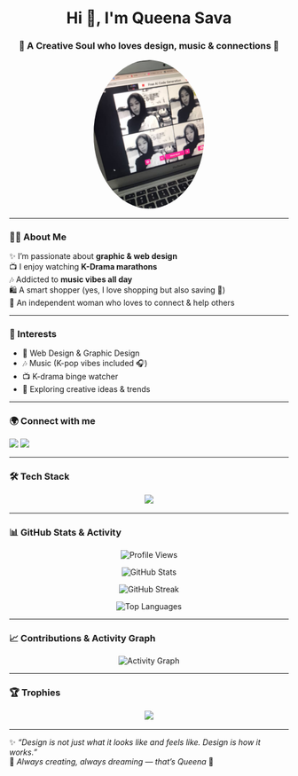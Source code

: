 <!-- Profile README for GitHub -->

<h1 align="center">Hi 👋, I'm Queena Sava</h1>
<h3 align="center">🌸 A Creative Soul who loves design, music & connections 🌸</h3>

<p align="center">
  <img src="queena.jpg" alt="queena sava" width="200" style="border-radius:50%;"/>
</p>

---

### 👩‍🎨 About Me  
✨ I’m passionate about **graphic & web design**  
📺 I enjoy watching **K-Drama marathons**  
🎶 Addicted to **music vibes all day**  
🛍️ A smart shopper (yes, I love shopping but also saving 💸)  
🌟 An independent woman who loves to connect & help others  

---

### 🌈 Interests  
- 🎨 Web Design & Graphic Design  
- 🎶 Music (K-pop vibes included 🎧)  
- 📺 K-drama binge watcher  
- 🌟 Exploring creative ideas & trends  

---

### 🌍 Connect with me  
<p align="left">
  <a href="https://www.tiktok.com/@narashyt" target="_blank"><img src="https://img.shields.io/badge/TikTok-%23000000.svg?style=for-the-badge&logo=TikTok&logoColor=white"/></a>
  <a href="https://www.instagram.com/peppero0o" target="_blank"><img src="https://img.shields.io/badge/Instagram-%23E1306C.svg?style=for-the-badge&logo=Instagram&logoColor=white"/></a>
</p>

---

### 🛠️ Tech Stack  
<p align="center">
  <img src="https://skillicons.dev/icons?i=html,css,js,react,figma,photoshop,illustrator,github,vscode&theme=light" />
</p>

---

### 📊 GitHub Stats & Activity  

<p align="center">
  <img src="https://komarev.com/ghpvc/?username=queenasava42-ui&label=Profile%20Views&color=ff69b4&style=for-the-badge" alt="Profile Views" />
</p>

<p align="center">
  <img src="https://github-readme-stats.vercel.app/api?username=queenasava42-ui&show_icons=true&theme=tokyonight" alt="GitHub Stats"/>
</p>

<p align="center">
  <img src="https://github-readme-streak-stats.herokuapp.com/?user=queenasava42-ui&theme=tokyonight" alt="GitHub Streak"/>
</p>

<p align="center">
  <img src="https://github-readme-stats.vercel.app/api/top-langs/?username=queenasava42-ui&layout=compact&theme=tokyonight" alt="Top Languages"/>
</p>

---

### 📈 Contributions & Activity Graph  

<p align="center">
  <img src="https://github-readme-activity-graph.vercel.app/graph?username=queenasava42-ui&theme=tokyo-night" alt="Activity Graph"/>
</p>

---

### 🏆 Trophies  
<p align="center">
  <img src="https://github-profile-trophy.vercel.app/?username=queenasava42-ui&theme=tokyonight&row=1&no-frame=true&margin-w=15" />
</p>

---

✨ *“Design is not just what it looks like and feels like. Design is how it works.”*  
🌸 *Always creating, always dreaming — that’s Queena* 🌸

